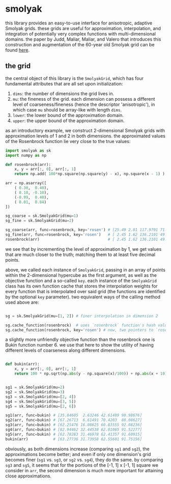# smolyak

this library provides an easy-to-use interface for anisotropic, adaptive Smolyak grids. these grids are useful for approximation, interpolation, and integration of potentially very complex functions with multi-dimensional domains. the paper by Judd, Maliar, Maliar, and Valero that introduces this construction and augmentation of the 60-year old Smolyak grid can be found [here](https://bfi.uchicago.edu/wp-content/uploads/Judd-Maliar-Valero-1.pdf).



## the grid

the central object of this library is the `SmolyakGrid`, which has four fundamental attributes that are all set upon initialization:
1. `dims`: the number of dimensions the grid lives in.
2. `mu`: the fineness of the grid. each dimension can possess a different level of coarseness/fineness (hence the descriptor 'anisotropic'), in which case `mu` should be array-like with length `dims`.
3. `lower`: the lower bound of the approximation domain.
4. `upper`: the upper bound of the approximation domain.

as an introductory example, we construct 2-dimensional Smolyak grids with approximation levels of 1 and 2 in both dimensions. the approximated values of the Rosenbrock function lie very close to the true values:
```python
import smolyak as sk
import numpy as np

def rosenbrock(arr):
    x, y = arr[:, 0], arr[:, 1]
    return np.add( 100*np.square(np.square(y) - x), np.square(x - 1) )

arr = np.asarray([
    ( 0.30,  0.40),
    ( 0.10, -0.10),
    (-0.99,  0.40),
    ( 0.01,  0.84)
])

sg_coarse = sk.SmolyakGrid(mu=1)
sg_fine = sk.SmolyakGrid(mu=2)

sg_coarse(arr, func=rosenbrock, key='rosen') # [25.49 2.81 117.9701 71.5501 ]
sg_fine(arr, func=rosenbrock, key='rosen')   # [ 2.45 1.62 136.2101 49.36604]
rosenbrock(arr)                              # [ 2.45 1.62 136.2101 49.36604]
```
we see that by incrementing the level of approximation by 1, we get values that are much closer to the truth; matching them to at least five decimal points.

above, we called each instance of `SmolyakGrid`, passing in an array of points within the 2-dimensional hypercube as the first argument, as well as the objective function and a so-called `key`. each instance of the `SmolyakGrid` class has its own function cache that stores the interpolation weights for every function that is interpolated over said grid (the functions are identified by the optional `key` parameter). two equivalent ways of the calling method used above are:

```python

sg = sk.SmolyakGrid(mu=[1, 2]) # finer interpolation in dimension 2

sg.cache_function(rosenbrock)  # uses `rosenbrock` function's hash value as `key`
sg.cache_function(rosenbrock, key='rosen') # now, two pointers to `rosenbrock` weights
```

a slightly more unfriendly objective function than the rosenbrock one is Bukin function number 6. we use that here to show the utility of having different levels of coarseness along different dimensions.

```python

def bukin(arr):
    x, y = arr[:, 0], arr[:, 1]
    return 100 * np.sqrt(np.abs(y - np.square(x)/100)) + np.abs(x + 10)/100


sg1 = sk.SmolyakGrid(mu=2)
sg2 = sk.SmolyakGrid(mu=3)
sg3 = sk.SmolyakGrid(mu=[2, 4])
sg4 = sk.SmolyakGrid(mu=[3, 5])
sg5 = sk.SmolyakGrid(mu=[2, 6])

sg1(arr, func=bukin) # [35.84605  2.63246 42.61489 98.98676]
sg2(arr, func=bukin) # [67.26713  6.61491 70.4203  88.08627]
sg3(arr, func=bukin) # [62.25476 16.08625 60.83555 92.08236]
sg4(arr, func=bukin) # [62.94462 32.44538 62.01065 91.52277]
sg5(arr, func=bukin) # [62.78283 31.46978 62.41357 91.60915]
bukin(arr)           # [63.27736 31.73958 62.55601 91.75156]
```
obviously, as both dimensions increase (comparing `sg1` and `sg2`), the approximations become better; and even if only one dimension's grid becomes finer (`sg1` vs. `sg3`, or `sg2` vs. `sg4`), they do the same. by comparing `sg3` and `sg5`, it seems that for the portions of the [-1, 1] x [-1, 1] square we consider in `arr`, the second dimension is much more important for attaining close approximations.
